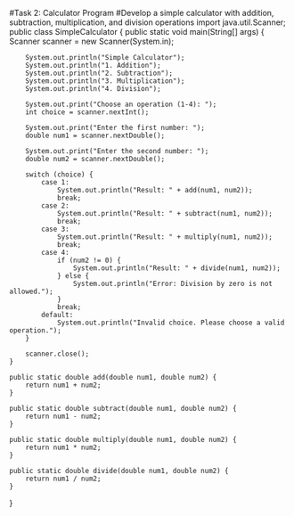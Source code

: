 #Task 2: Calculator Program
#Develop a simple calculator with addition, subtraction, multiplication, and division operations
import java.util.Scanner;
public class SimpleCalculator {
    public static void main(String[] args) {
        Scanner scanner = new Scanner(System.in);

        System.out.println("Simple Calculator");
        System.out.println("1. Addition");
        System.out.println("2. Subtraction");
        System.out.println("3. Multiplication");
        System.out.println("4. Division");

        System.out.print("Choose an operation (1-4): ");
        int choice = scanner.nextInt();

        System.out.print("Enter the first number: ");
        double num1 = scanner.nextDouble();

        System.out.print("Enter the second number: ");
        double num2 = scanner.nextDouble();

        switch (choice) {
            case 1:
                System.out.println("Result: " + add(num1, num2));
                break;
            case 2:
                System.out.println("Result: " + subtract(num1, num2));
                break;
            case 3:
                System.out.println("Result: " + multiply(num1, num2));
                break;
            case 4:
                if (num2 != 0) {
                    System.out.println("Result: " + divide(num1, num2));
                } else {
                    System.out.println("Error: Division by zero is not allowed.");
                }
                break;
            default:
                System.out.println("Invalid choice. Please choose a valid operation.");
        }

        scanner.close();
    }

    public static double add(double num1, double num2) {
        return num1 + num2;
    }

    public static double subtract(double num1, double num2) {
        return num1 - num2;
    }

    public static double multiply(double num1, double num2) {
        return num1 * num2;
    }

    public static double divide(double num1, double num2) {
        return num1 / num2;
    }
}
